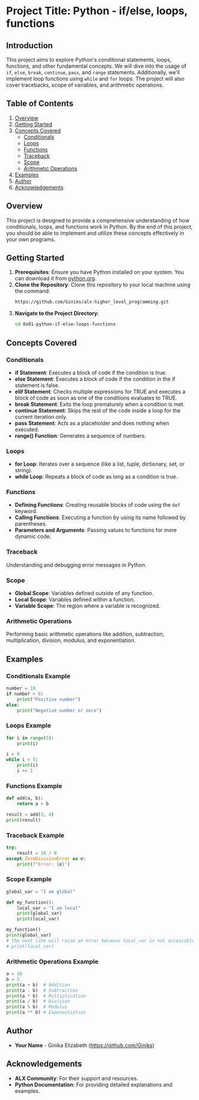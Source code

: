 # Project Title: Python - if/else, loops, functions

## Introduction

This project aims to explore Python's conditional statements, loops, functions, and other fundamental concepts. We will dive into the usage of `if`, `else`, `break`, `continue`, `pass`, and `range` statements. Additionally, we'll implement loop functions using `while` and `for` loops. The project will also cover tracebacks, scope of variables, and arithmetic operations.

## Table of Contents

1. [Overview](#overview)
2. [Getting Started](#getting-started)
3. [Concepts Covered](#concepts-covered)
   - [Conditionals](#conditionals)
   - [Loops](#loops)
   - [Functions](#functions)
   - [Traceback](#traceback)
   - [Scope](#scope)
   - [Arithmetic Operations](#arithmetic-operations)
4. [Examples](#examples)
5. [Author](#author)
6. [Acknowledgements](#acknowledgements)

## Overview

This project is designed to provide a comprehensive understanding of how conditionals, loops, and functions work in Python. By the end of this project, you should be able to implement and utilize these concepts effectively in your own programs.

## Getting Started

1. **Prerequisites**: Ensure you have Python installed on your system. You can download it from [python.org](https://www.python.org/).
2. **Clone the Repository**: Clone this repository to your local machine using the command:
   ```bash
   https://github.com/Giniks/alx-higher_level_programming.git
   ```
3. **Navigate to the Project Directory**:
   ```bash
   cd 0x01-python-if-else-loops-functions
   ```

## Concepts Covered

### Conditionals

- **if Statement**: Executes a block of code if the condition is true.
- **else Statement**: Executes a block of code if the condition in the if statement is false.
- **elif Statement**: Checks multiple expressions for TRUE and executes a block of code as soon as one of the conditions evaluates to TRUE.
- **break Statement**: Exits the loop prematurely when a condition is met.
- **continue Statement**: Skips the rest of the code inside a loop for the current iteration only.
- **pass Statement**: Acts as a placeholder and does nothing when executed.
- **range() Function**: Generates a sequence of numbers.

### Loops

- **for Loop**: Iterates over a sequence (like a list, tuple, dictionary, set, or string).
- **while Loop**: Repeats a block of code as long as a condition is true.

### Functions

- **Defining Functions**: Creating reusable blocks of code using the `def` keyword.
- **Calling Functions**: Executing a function by using its name followed by parentheses.
- **Parameters and Arguments**: Passing values to functions for more dynamic code.

### Traceback

Understanding and debugging error messages in Python.

### Scope

- **Global Scope**: Variables defined outside of any function.
- **Local Scope**: Variables defined within a function.
- **Variable Scope**: The region where a variable is recognized.

### Arithmetic Operations

Performing basic arithmetic operations like addition, subtraction, multiplication, division, modulus, and exponentiation.

## Examples

### Conditionals Example
```python
number = 10
if number > 0:
    print("Positive number")
else:
    print("Negative number or zero")
```

### Loops Example
```python
for i in range(5):
    print(i)

i = 0
while i < 5:
    print(i)
    i += 1
```

### Functions Example
```python
def add(a, b):
    return a + b

result = add(3, 4)
print(result)
```

### Traceback Example
```python
try:
    result = 10 / 0
except ZeroDivisionError as e:
    print(f"Error: {e}")
```

### Scope Example
```python
global_var = "I am global"

def my_function():
    local_var = "I am local"
    print(global_var)
    print(local_var)

my_function()
print(global_var)
# The next line will raise an error because local_var is not accessible outside the function
# print(local_var)
```

### Arithmetic Operations Example
```python
a = 10
b = 5
print(a + b)  # Addition
print(a - b)  # Subtraction
print(a * b)  # Multiplication
print(a / b)  # Division
print(a % b)  # Modulus
print(a ** b) # Exponentiation
```

## Author

- **Your Name** - Ginika Elizabeth (https://github.com/Giniks)

## Acknowledgements

- **ALX Community**: For their support and resources.
- **Python Documentation**: For providing detailed explanations and examples.
